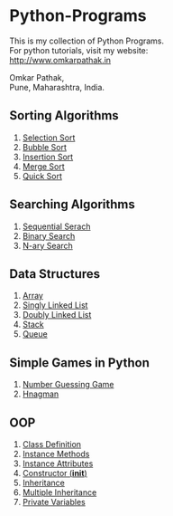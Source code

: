 # Python-Programs
This is my collection of Python Programs.<br />
For python tutorials, visit my website:<br />
http://www.omkarpathak.in

Omkar Pathak,<br />
Pune, Maharashtra, India.<br />

## Sorting Algorithms

1. [Selection Sort](https://github.com/OmkarPathak/Python-Programs/blob/master/Programs/P24_SelectionSort.py)
2. [Bubble Sort](https://github.com/OmkarPathak/Python-Programs/blob/master/Programs/P25_BubbleSort.py)
3. [Insertion Sort](https://github.com/OmkarPathak/Python-Programs/blob/master/Programs/P26_InsertionSort.py)
4. [Merge Sort](https://github.com/OmkarPathak/Python-Programs/blob/master/Programs/P27_MergeSort.py)
5. [Quick Sort](https://github.com/OmkarPathak/Python-Programs/blob/master/Programs/P28_QuickSort.py)

## Searching Algorithms

1. [Sequential Serach](https://github.com/OmkarPathak/Python-Programs/blob/master/Programs/P22_SequentialSearch.py)
2. [Binary Search](https://github.com/OmkarPathak/Python-Programs/blob/master/Programs/P23_BinarySearch.py)
3. [N-ary Search](https://github.com/OmkarPathak/Python-Programs/blob/master/Programs/P35_NarySearch.py)

## Data Structures

1. [Array](https://github.com/OmkarPathak/Python-Programs/blob/master/Programs/P30_Array.py)
2. [Singly Linked List](https://github.com/OmkarPathak/Python-Programs/blob/master/Programs/P31_SinglyLinkedList.py)
3. [Doubly Linked List](https://github.com/OmkarPathak/Python-Programs/blob/master/Programs/P33_DoublyLinkedList.py)
4. [Stack](https://github.com/OmkarPathak/Python-Programs/blob/master/Programs/P34_Stack.py)
5. [Queue](https://github.com/OmkarPathak/Python-Programs/blob/master/Programs/P39_Queue.py)

## Simple Games in Python

1. [Number Guessing Game](https://github.com/OmkarPathak/Python-Programs/blob/master/Programs/P21_GuessTheNumber.py)
2. [Hnagman](https://github.com/OmkarPathak/Python-Programs/blob/master/Programs/P37_Hangman.py)


## OOP

1. [Class Definition](https://github.com/OmkarPathak/Python-Programs/blob/master/OOP/P01_ClassDefinition.py)
2. [Instance Methods](https://github.com/OmkarPathak/Python-Programs/blob/master/OOP/P02_InstanceMethods.py)
3. [Instance Attributes](https://github.com/OmkarPathak/Python-Programs/blob/master/OOP/P03_InstanceAttributes.py)
4. [Constructor (__init__)](https://github.com/OmkarPathak/Python-Programs/blob/master/OOP/P04_InitConstructor.py)
5. [Inheritance](https://github.com/OmkarPathak/Python-Programs/blob/master/OOP/P06_Inheritance.py)
6. [Multiple Inheritance](https://github.com/OmkarPathak/Python-Programs/blob/master/OOP/P08_MultipleInheritance.py)
7. [Private Variables](https://github.com/OmkarPathak/Python-Programs/blob/master/OOP/P10_PrivateVariable.py)
